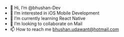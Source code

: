 - 👋 Hi, I’m @bhushan-Dev
- 👀 I’m interested in iOS Mobile Development
- 🌱 I’m currently learning React Native
- 💞️ I’m looking to collaborate on Mail
- 📫 How to reach me bhushan.udawant@hotmail.com

<!---
bhushan-Dev/bhushan-Dev is a ✨ special ✨ repository because its `README.md` (this file) appears on your GitHub profile.
You can click the Preview link to take a look at your changes.
--->
